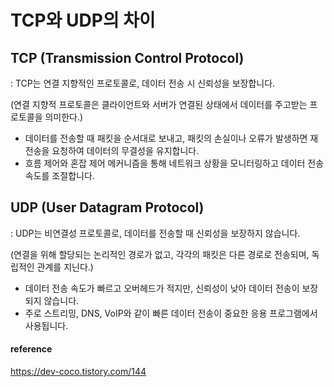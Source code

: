 # TCP와 UDP의 차이

## TCP (Transmission Control Protocol)
: TCP는 연결 지향적인 프로토콜로, 데이터 전송 시 신뢰성을 보장합니다.

(연결 지향적 프로토콜은  클라이언트와 서버가 연결된 상태에서 데이터를 주고받는 프로토콜을 의미한다.)

* 데이터를 전송할 때 패킷을 순서대로 보내고, 패킷의 손실이나 오류가 발생하면 재전송을 요청하여 데이터의 무결성을 유지합니다.
* 흐름 제어와 혼잡 제어 메커니즘을 통해 네트워크 상황을 모니터링하고 데이터 전송 속도를 조절합니다.

## UDP (User Datagram Protocol)
: UDP는 비연결성 프로토콜로, 데이터를 전송할 때 신뢰성을 보장하지 않습니다.

(연결을 위해 할당되는 논리적인 경로가 없고, 각각의 패킷은 다른 경로로 전송되며, 독립적인 관계를 지닌다.)

* 데이터 전송 속도가 빠르고 오버헤드가 적지만, 신뢰성이 낮아 데이터 전송이 보장되지 않습니다.
* 주로 스트리밍, DNS, VoIP와 같이 빠른 데이터 전송이 중요한 응용 프로그램에서 사용됩니다.


#### reference
https://dev-coco.tistory.com/144
